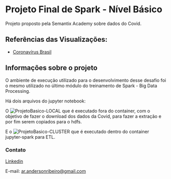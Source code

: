 # Projeto Final de Spark - Nível Básico

Projeto proposto pela Semantix Academy sobre dados do Covid.

## Referências das Visualizações:

* [Coronavírus Brasil](https://covid.saude.gov.br/)

## Informações sobre o projeto

O ambiente de execução utilizado para o desenvolvimento desse desafio foi o mesmo utilizado no último módulo do treinamento de Spark - Big Data Processing.

Há dois arquivos do jupyter notebook:

O ![ProjetoBasico-LOCAL](https://github.com/andersonnrc/projeto-final-semantix/blob/main/ProjetoBasico-LOCAL.ipynb) que é executado fora do container, com o objetivo de fazer o download dos dados da Covid, para fazer a extração e por fim serem copiados para o hdfs.

E o ![ProjetoBasico-CLUSTER](https://github.com/andersonnrc/projeto-final-semantix/blob/main/ProjetoBasico-CLUSTER.ipynb) que é executado dentro do container jupyter-spark para ETL.


### Contato

[Linkedin](https://www.linkedin.com/in/anderson-ribeiro-carvalho)

E-mail: ar.andersonribeiro@gmail.com

